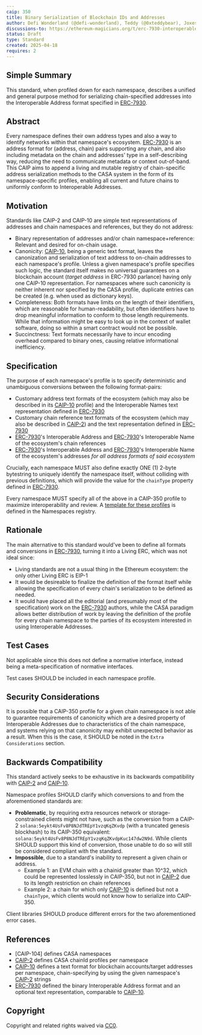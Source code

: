 ```yaml
---
caip: 350
title: Binary Serialization of Blockchain IDs and Addresses
author: Defi Wonderland (@defi-wonderland), Teddy (@0xteddybear), Joxes (@Joxess), Racu (@0xRacoon), Skeletor Spaceman (@0xskeletor-spaceman), TiTi (@0xtiti), Gori (@0xGorilla), Ardy (@0xArdy), Onizuka (@onizuka-wl)
discussions-to: https://ethereum-magicians.org/t/erc-7930-interoperable-addresses/23365
status: Draft
type: Standard
created: 2025-04-18
requires: 2
---
```


## Simple Summary

This standard, when profiled down for each namespace, describes a unified and general purpose method for serializing chain-specified addresses into the Interoperable Address format specified in [ERC-7930].

## Abstract

Every namespace defines their own address types and also a way to identify networks within that namespace's ecosystem.
[ERC-7930] is an address format for (address, chain) pairs supporting any chain, and also including metadata on the chain and addresses' type in a self-describing way, reducing the need to communicate metadata or context out-of-band.
This CAIP aims to append a living and mutable registry of chain-specific address serialization methods to the CASA system in the form of its namespace-specific profiles, enabling all current and future chains to uniformly conform to Interoperable Addresses.

## Motivation

Standards like CAIP-2 and CAIP-10 are simple text representations of addresses and chain namespaces and references, but they do not address:

- Binary representation of addresses and/or chain namespace+reference: Relevant and desired for on-chain usage.
- Canonicity: [CAIP-10], being a generic text format, leaves the canonization and serialization of text address to on-chain addresses to each namespace's profile. Unless a given namespace's profile specifies such logic, the standard itself makes no universal guarantees on a blockchain account (_target address_ in ERC-7930 parlance) having only one CAIP-10 representation. For namespaces where such canonicity is neither inherent nor specified by the CASA profile, duplicate entries can be created (e.g. when used as dictionary keys).
- Completeness: Both formats have limits on the length of their identifiers, which are reasonable for human-readability, but often identifiers have to drop meaningful information to conform to those length requirements. While that information might be easy to look up in the context of wallet software, doing so within a smart contract would not be possible.
- Succinctness: Text formats necessarily have to incur encoding overhead compared to binary ones, causing relative informational inefficiency.

## Specification

The purpose of each namespace's profile is to specify deterministic and unambiguous conversions between the following format-pairs:

- Customary address text formats of the ecosystem (which may also be described in its [CAIP-10] profile) and the Interoperable Names text representation defined in [ERC-7930]
- Customary chain reference text formats of the ecosystem (which may also be described in [CAIP-2]) and the text representation defined in [ERC-7930]
- [ERC-7930]'s Interoperable Address and [ERC-7930]'s Interoperable Name of the ecosystem's chain references
- [ERC-7930]'s Interoperable Address and [ERC-7930]'s Interoperable Name of the ecosystem's addresses *for all address formats of said ecosystem*

Crucially, each namespace MUST also define exactly ONE (1) 2-byte bytestring to uniquely identify the namespace itself, without colliding with previous definitions, which will provide the value for the `chainType` property defined in [ERC-7930].

Every namespace MUST specify all of the above in a CAIP-350 profile to maximize interoperability and review.
A [template for these profiles](https://github.com/ChainAgnostic/namespaces/blob/main/_template/caip350.md) is defined in the Namespaces registry.

## Rationale

The main alternative to this standard would've been to define all formats and conversions in [ERC-7930], turning it into a Living ERC, which was not ideal since:

- Living standards are not a usual thing in the Ethereum ecosystem: the only other Living ERC is EIP-1
- It would be desireable to finalize the definition of the format itself while allowing the specification of every chain's serialization to be defined as needed.
- It would have placed all the editorial (and presumably most of the specification) work on the [ERC-7930] authors, while the CASA paradigm allows better distribution of work by leaving the definition of the profile for every chain namespace to the parties of its ecosystem interested in using Interoperable Addresses.

## Test Cases

Not applicable since this does not define a normative interface, instead being a meta-specification of normative interfaces.

Test cases SHOULD be included in each namespace profile.

## Security Considerations

It is possible that a CAIP-350 profile for a given chain namespace is not able to guarantee requirements of canonicity which are a desired property of Interoperable Addresses due to characteristics of the chain namespace, and systems relying on that canonicity may exhibit unexpected behavior as a result. When this is the case, it SHOULD be noted in the `Extra Considerations` section.

## Backwards Compatibility

This standard actively seeks to be exhaustive in its backwards compatibility with [CAIP-2] and [CAIP-10].

Namespace profiles SHOULD clarify which conversions to and from the aforementioned standards are:

- **Problematic**, by requiring extra resources network or storage-constrained clients might not have, such as the conversion from a CAIP-2 `solana:5eykt4UsFv8P8NJdTREpY1vzqKqZKvdp` (with a truncated genesis blockhash) to its CAIP-350 equivalent: `solana:5eykt4UsFv8P8NJdTREpY1vzqKqZKvdpKuc147dw2N9d`. While clients SHOULD support this kind of conversion, those unable to do so will still be considered compliant with the standard.
- **Impossible**, due to a standard's inability to represent a given chain or address. 
   + Example 1: an EVM chain with a chainid greater than 10^32, which could be represented losslessly in CAIP-350, but not in [CAIP-2] due to its length restriction on chain references
   + Example 2: a chain for which only [CAIP-10] is defined but not a `chainType`, which clients would not know how to serialize into CAIP-350.

Client libraries SHOULD produce different errors for the two aforementioned error cases.

## References

- [CAIP-104] defines CASA namespaces
- [CAIP-2] defines CASA chainId profiles per namespace
- [CAIP-10] defines a text format for blockchain accounts/target addresses per namespace, chain-specifying by using the given namespace's [CAIP-2] strings
- [ERC-7930] defined the binary Interoperable Address format and an optional text representation, comparable to [CAIP-10].

[CAIP-2]: https://ChainAgnostic.org/CAIPs/caip-2
[CAIP-10]: https://ChainAgnostic.org/CAIPs/caip-10
<!-- TODO: point to the EIP website when the PR is merged -->
[ERC-7930]: https://ethereum-magicians.org/t/erc-7930-interoperable-addresses/23365

## Copyright
Copyright and related rights waived via [CC0](../LICENSE).
